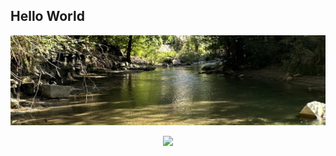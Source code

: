 ## Hello World 
![nature](nature.jpg)
<p align="center"> 
  <img src="https://profile-counter.glitch.me/goto-eof/count.svg" />
</p>
